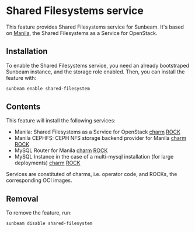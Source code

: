 # Shared Filesystems service

This feature provides Shared Filesystems service for Sunbeam. It's based on [Manila](https://docs.openstack.org/manila/latest/), the Shared Filesystems as a Service for OpenStack.

## Installation

To enable the Shared Filesystems service, you need an already bootstraped Sunbeam instance, and the storage role enabled. Then, you can install the feature with:

```bash
sunbeam enable shared-filesystem
```

## Contents

This feature will install the following services:
- Manila: Shared Filesystems as a Service for OpenStack [charm](https://opendev.org/openstack/sunbeam-charms/src/branch/main/charms/manila-k8s) [ROCK](https://github.com/canonical/ubuntu-openstack-rocks/tree/main/rocks/manila-consolidated)
- Manila CEPHFS: CEPH NFS storage backend provider for Manila [charm](https://opendev.org/openstack/sunbeam-charms/src/branch/main/charms/manila-cephfs-k8s) [ROCK](https://github.com/canonical/ubuntu-openstack-rocks/tree/main/rocks/manila-share)
- MySQL Router for Manila [charm](https://github.com/canonical/mysql-router-k8s-operator) [ROCK](https://github.com/canonical/charmed-mysql-rock)
- MySQL Instance in the case of a multi-mysql installation (for large deployments) [charm](https://github.com/canonical/mysql-k8s-operator) [ROCK](https://github.com/canonical/charmed-mysql-rock)

Services are constituted of charms, i.e. operator code, and ROCKs, the corresponding OCI images.

## Removal

To remove the feature, run:

```bash
sunbeam disable shared-filesystem
```
